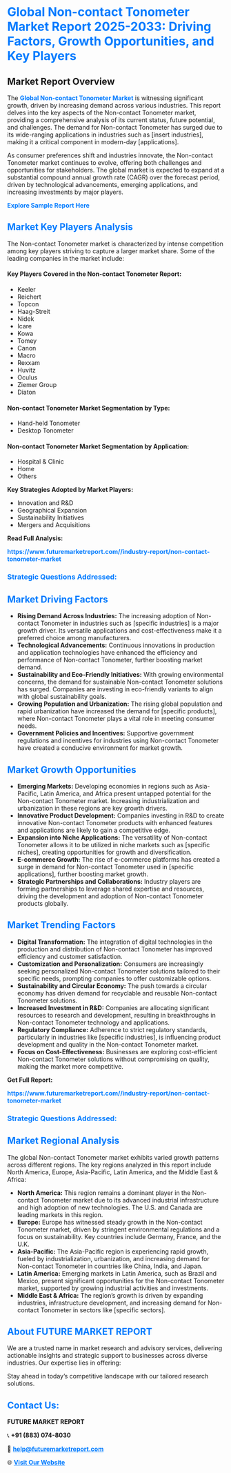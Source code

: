 <h1 style="color: #007BFF;">Global Non-contact Tonometer Market Report 2025-2033: Driving Factors, Growth Opportunities, and Key Players</h1>

<section id="overview">
<h2>Market Report Overview</h2>
<p>The <a href="https://www.futuremarketreport.com//industry-report/non-contact-tonometer-market" style="color: #007BFF; text-decoration: none;"><strong>Global Non-contact Tonometer Market</strong></a> is witnessing significant growth, driven by increasing demand across various industries. This report delves into the key aspects of the Non-contact Tonometer market, providing a comprehensive analysis of its current status, future potential, and challenges. The demand for Non-contact Tonometer has surged due to its wide-ranging applications in industries such as [insert industries], making it a critical component in modern-day [applications].</p>
<p>As consumer preferences shift and industries innovate, the Non-contact Tonometer market continues to evolve, offering both challenges and opportunities for stakeholders. The global market is expected to expand at a substantial compound annual growth rate (CAGR) over the forecast period, driven by technological advancements, emerging applications, and increasing investments by major players.</p>
</section>

<section id="overview">
<p><a href="https://www.futuremarketreport.com//request-sample/reportId=61930" style="color: #007BFF; text-decoration: none;"><strong>Explore Sample Report Here</strong></a></p>
</section>

<section id="key-players">
<h2 style="color: #007BFF;">Market Key Players Analysis</h2>
<p>The Non-contact Tonometer market is characterized by intense competition among key players striving to capture a larger market share. Some of the leading companies in the market include:</p>
<h4>Key Players Covered in the Non-contact Tonometer Report:</h4>
<ul><li>Keeler</li><li>Reichert</li><li>Topcon</li><li>Haag-Streit</li><li>Nidek</li><li>Icare</li><li>Kowa</li><li>Tomey</li><li>Canon</li><li>Macro</li><li>Rexxam</li><li>Huvitz</li><li>Oculus</li><li>Ziemer Group</li><li>Diaton</li></ul>
<h4>Non-contact Tonometer Market Segmentation by Type:</h4>
<ul><li>Hand-held Tonometer</li><li>Desktop Tonometer</li></ul>

<h4>Non-contact Tonometer Market Segmentation by Application:</h4>
<ul><li>Hospital &amp; Clinic</li><li>Home</li><li>Others</li></ul>
<p><strong>Key Strategies Adopted by Market Players:</strong></p>
<ul>
<li>Innovation and R&D</li>
<li>Geographical Expansion</li>
<li>Sustainability Initiatives</li>
<li>Mergers and Acquisitions</li>
</ul>
</section>

<section>
<p><strong>Read Full Analysis: </strong></p><a href="https://www.futuremarketreport.com//industry-report/non-contact-tonometer-market" style="color: #007BFF; text-decoration: none;"><strong>https://www.futuremarketreport.com//industry-report/non-contact-tonometer-market</strong></a>
<h3 style="color: #007BFF;">Strategic Questions Addressed:</h3>
</section>

<section id="driving-factors">
<h2 style="color: #007BFF;">Market Driving Factors</h2>
<ul>
<li><strong>Rising Demand Across Industries:</strong> The increasing adoption of Non-contact Tonometer in industries such as [specific industries] is a major growth driver. Its versatile applications and cost-effectiveness make it a preferred choice among manufacturers.</li>
<li><strong>Technological Advancements:</strong> Continuous innovations in production and application technologies have enhanced the efficiency and performance of Non-contact Tonometer, further boosting market demand.</li>
<li><strong>Sustainability and Eco-Friendly Initiatives:</strong> With growing environmental concerns, the demand for sustainable Non-contact Tonometer solutions has surged. Companies are investing in eco-friendly variants to align with global sustainability goals.</li>
<li><strong>Growing Population and Urbanization:</strong> The rising global population and rapid urbanization have increased the demand for [specific products], where Non-contact Tonometer plays a vital role in meeting consumer needs.</li>
<li><strong>Government Policies and Incentives:</strong> Supportive government regulations and incentives for industries using Non-contact Tonometer have created a conducive environment for market growth.</li>
</ul>
</section>

<section id="growth-opportunities">
<h2 style="color: #007BFF;">Market Growth Opportunities</h2>
<ul>
<li><strong>Emerging Markets:</strong> Developing economies in regions such as Asia-Pacific, Latin America, and Africa present untapped potential for the Non-contact Tonometer market. Increasing industrialization and urbanization in these regions are key growth drivers.</li>
<li><strong>Innovative Product Development:</strong> Companies investing in R&D to create innovative Non-contact Tonometer products with enhanced features and applications are likely to gain a competitive edge.</li>
<li><strong>Expansion into Niche Applications:</strong> The versatility of Non-contact Tonometer allows it to be utilized in niche markets such as [specific niches], creating opportunities for growth and diversification.</li>
<li><strong>E-commerce Growth:</strong> The rise of e-commerce platforms has created a surge in demand for Non-contact Tonometer used in [specific applications], further boosting market growth.</li>
<li><strong>Strategic Partnerships and Collaborations:</strong> Industry players are forming partnerships to leverage shared expertise and resources, driving the development and adoption of Non-contact Tonometer products globally.</li>
</ul>
</section>

<section id="trending-factors">
<h2 style="color: #007BFF;">Market Trending Factors</h2>
<ul>
<li><strong>Digital Transformation:</strong> The integration of digital technologies in the production and distribution of Non-contact Tonometer has improved efficiency and customer satisfaction.</li>
<li><strong>Customization and Personalization:</strong> Consumers are increasingly seeking personalized Non-contact Tonometer solutions tailored to their specific needs, prompting companies to offer customizable options.</li>
<li><strong>Sustainability and Circular Economy:</strong> The push towards a circular economy has driven demand for recyclable and reusable Non-contact Tonometer solutions.</li>
<li><strong>Increased Investment in R&D:</strong> Companies are allocating significant resources to research and development, resulting in breakthroughs in Non-contact Tonometer technology and applications.</li>
<li><strong>Regulatory Compliance:</strong> Adherence to strict regulatory standards, particularly in industries like [specific industries], is influencing product development and quality in the Non-contact Tonometer market.</li>
<li><strong>Focus on Cost-Effectiveness:</strong> Businesses are exploring cost-efficient Non-contact Tonometer solutions without compromising on quality, making the market more competitive.</li>
</ul>
</section>

<section>
<p><strong>Get Full Report: </strong></p><a href="https://www.futuremarketreport.com//industry-report/non-contact-tonometer-market" style="color: #007BFF; text-decoration: none;"><strong>https://www.futuremarketreport.com//industry-report/non-contact-tonometer-market</strong></a>
<h3 style="color: #007BFF;">Strategic Questions Addressed:</h3>
</section>


<section id="regional-analysis">
<h2 style="color: #007BFF;">Market Regional Analysis</h2>
<p>The global Non-contact Tonometer market exhibits varied growth patterns across different regions. The key regions analyzed in this report include North America, Europe, Asia-Pacific, Latin America, and the Middle East & Africa:</p>
<ul>
<li><strong>North America:</strong> This region remains a dominant player in the Non-contact Tonometer market due to its advanced industrial infrastructure and high adoption of new technologies. The U.S. and Canada are leading markets in this region.</li>
<li><strong>Europe:</strong> Europe has witnessed steady growth in the Non-contact Tonometer market, driven by stringent environmental regulations and a focus on sustainability. Key countries include Germany, France, and the U.K.</li>
<li><strong>Asia-Pacific:</strong> The Asia-Pacific region is experiencing rapid growth, fueled by industrialization, urbanization, and increasing demand for Non-contact Tonometer in countries like China, India, and Japan.</li>
<li><strong>Latin America:</strong> Emerging markets in Latin America, such as Brazil and Mexico, present significant opportunities for the Non-contact Tonometer market, supported by growing industrial activities and investments.</li>
<li><strong>Middle East & Africa:</strong> The region’s growth is driven by expanding industries, infrastructure development, and increasing demand for Non-contact Tonometer in sectors like [specific sectors].</li>
</ul>
</section>

<footer>
<h2 style="color: #007BFF;">About FUTURE MARKET REPORT</h2>
<p>We are a trusted name in market research and advisory services, delivering actionable insights and strategic support to businesses across diverse industries. Our expertise lies in offering:</p>

<p>Stay ahead in today’s competitive landscape with our tailored research solutions.</p>

<h2 style="color: #007BFF;">Contact Us:</h2>
<p><strong>FUTURE MARKET REPORT</strong></p>
<p>📞 <strong>+91 (883) 074-8030</strong></p>
<p>📧 <strong><a href="mailto:help@futuremarketreport.com" style="color: #007BFF;">help@futuremarketreport.com</a></strong></p>
<p>🌐 <strong><a href="https://www.futuremarketreport.com/" style="color: #007BFF;">Visit Our Website</a></strong></p>
</footer>